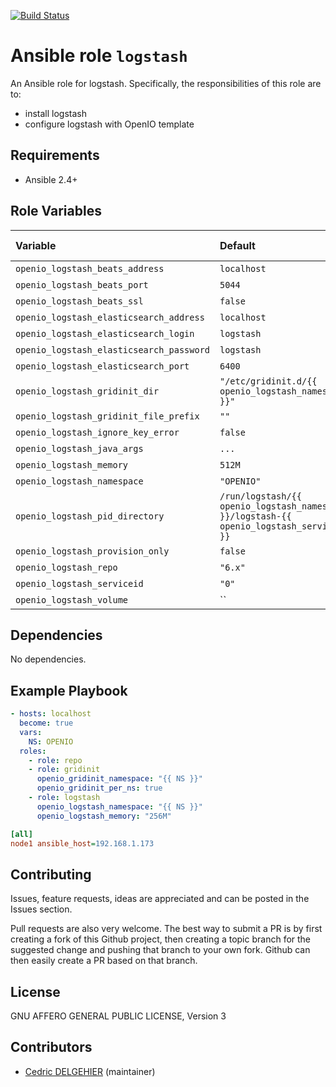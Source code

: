 [![Build Status](https://travis-ci.org/open-io/ansible-role-openio-logstash.svg?branch=master)](https://travis-ci.org/open-io/ansible-role-openio-logstash)
# Ansible role `logstash`

An Ansible role for logstash. Specifically, the responsibilities of this role are to:

- install logstash
- configure logstash with OpenIO template

## Requirements

- Ansible 2.4+

## Role Variables

| Variable   | Default | Comments (type)  |
| :---       | :---    | :---             |
| `openio_logstash_beats_address` | `localhost` | ... |
| `openio_logstash_beats_port` | `5044` | ... |
| `openio_logstash_beats_ssl` | `false` | ... |
| `openio_logstash_elasticsearch_address` | `localhost` | ... |
| `openio_logstash_elasticsearch_login` | `logstash` | ... |
| `openio_logstash_elasticsearch_password` | `logstash` | ... |
| `openio_logstash_elasticsearch_port` | `6400` | ... |
| `openio_logstash_gridinit_dir` | `"/etc/gridinit.d/{{ openio_logstash_namespace }}"` | ... |
| `openio_logstash_gridinit_file_prefix` | `""` | ... |
| `openio_logstash_ignore_key_error` | `false` | ... |
| `openio_logstash_java_args` | `...` | ... |
| `openio_logstash_memory` | `512M` | ... |
| `openio_logstash_namespace` | `"OPENIO"` | ... |
| `openio_logstash_pid_directory` | `/run/logstash/{{ openio_logstash_namespace }}/logstash-{{ openio_logstash_serviceid }}` | ... |
| `openio_logstash_provision_only` | `false` | ... |
| `openio_logstash_repo` | `"6.x"` | ... |
| `openio_logstash_serviceid` | `"0"` | ... |
| `openio_logstash_volume` | `` | ... |

## Dependencies

No dependencies.

## Example Playbook

```yaml
- hosts: localhost
  become: true
  vars:
    NS: OPENIO
  roles:
    - role: repo
    - role: gridinit
      openio_gridinit_namespace: "{{ NS }}"
      openio_gridinit_per_ns: true
    - role: logstash
      openio_logstash_namespace: "{{ NS }}"
      openio_logstash_memory: "256M"
```


```ini
[all]
node1 ansible_host=192.168.1.173
```

## Contributing

Issues, feature requests, ideas are appreciated and can be posted in the Issues section.

Pull requests are also very welcome.
The best way to submit a PR is by first creating a fork of this Github project, then creating a topic branch for the suggested change and pushing that branch to your own fork.
Github can then easily create a PR based on that branch.

## License

GNU AFFERO GENERAL PUBLIC LICENSE, Version 3

## Contributors

- [Cedric DELGEHIER](https://github.com/cdelgehier) (maintainer)
